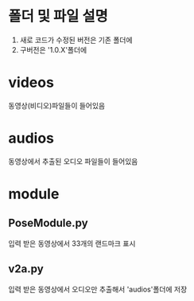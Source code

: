 # 폴더 및 파일 설명
1. 새로 코드가 수정된 버전은 기존 폴더에
2. 구버전은 '1.0.X'폴더에

# videos
동영상(비디오)파일들이 들어있음

# audios
동영상에서 추출된 오디오 파일들이 들어있음

# module
## PoseModule.py
입력 받은 동영상에서 33개의 랜드마크 표시

## v2a.py
입력 받은 동영상에서 오디오만 추출해서 'audios'폴더에 저장
